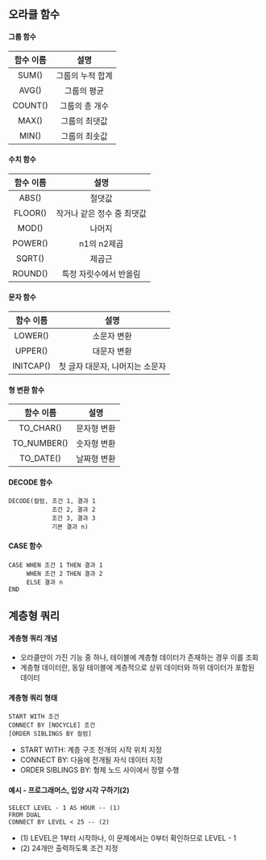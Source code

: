 ## 오라클 함수

#### 그룹 함수
|함수 이름|설명|
|:---:|:---:|
|SUM()   |그룹의 누적 합계   |
|AVG()   |그룹의 평균   |
|COUNT()   |그룹의 총 개수   |
|MAX()   |그룹의 최댓값   |
|MIN()   |그룹의 최솟값   |

#### 수치 함수
|함수 이름|설명|
|:---:|:---:|
|ABS()   |절댓값   |
|FLOOR()   |작거나 같은 정수 중 최댓값   |
|MOD()   |나머지   |
|POWER()   |n1의 n2제곱   |
|SQRT()   |제곱근   |
|ROUND()   |특정 자릿수에서 반올림   |

#### 문자 함수
|함수 이름|설명|
|:---:|:---:|
|LOWER()   |소문자 변환  |
|UPPER()   |대문자 변환   |
|INITCAP()   |첫 글자 대문자, 나머지는 소문자   |

#### 형 변환 함수
|함수 이름|설명|
|:---:|:---:|
|TO_CHAR()   |문자형 변환  |
|TO_NUMBER()   |숫자형 변환   |
|TO_DATE()   |날짜형 변환   |

#### DECODE 함수
```oracle
DECODE(컬럼, 조건 1, 결과 1
            조건 2, 결과 2
            조건 3, 결과 3
            기본 결과 n)
```
#### CASE 함수
```oracle
CASE WHEN 조건 1 THEN 결과 1
     WHEN 조건 2 THEN 결과 2
     ELSE 결과 n
END
```

## 계층형 쿼리

#### 계층형 쿼리 개념

* 오라클만이 가진 기능 중 하나, 테이블에 계층형 데이터가 존재하는 경우 이를 조회
* 계층형 데이터란, 동일 테이블에 계층적으로 상위 데이터와 하위 데이터가 포함된 데이터

#### 계층형 쿼리 형태
```oracle
START WITH 조건
CONNECT BY [NOCYCLE] 조건
[ORDER SIBLINGS BY 컬럼]
```
* START WITH: 계층 구조 전개의 시작 위치 지정
* CONNECT BY: 다음에 전개될 자식 데이터 지정
* ORDER SIBLINGS BY: 형제 노드 사이에서 정렬 수행

#### 예시 - 프로그래머스, 입양 시각 구하기(2)
```oracle
SELECT LEVEL - 1 AS HOUR -- (1)
FROM DUAL
CONNECT BY LEVEL < 25 -- (2)
```
* (1) LEVEL은 1부터 시작하나, 이 문제에서는 0부터 확인하므로 LEVEL - 1
* (2) 24개만 출력하도록 조건 지정

